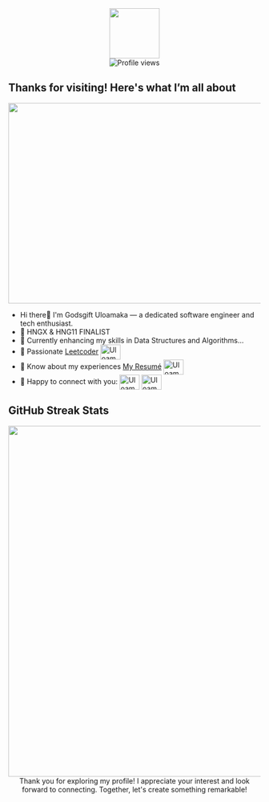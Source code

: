 <div id="header" align="center">
<img src="https://media.giphy.com/media/LqMn3zJKoi93O/giphy.gif?cid=ecf05e47xys3wai3d5ndee8whz494rk2mq9pgm6o0g7xay02&ep=v1_gifs_search&rid=giphy.gif&ct=g" width="100"/>
</div>
<div align="center">
<img src="https://komarev.com/ghpvc/?username=uloamaka&style=flat-square&color=blue" alt="Profile views"/>
</div>



 ## Thanks for visiting! Here's what I’m all about


<div align="center">
    <img src="https://images.unsplash.com/photo-1498050108023-c5249f4df085?q=80&w=2072&auto=format&fit=crop&ixlib=rb-4.0.3&ixid=M3wxMjA3fDB8MHxwaG90by1wYWdlfHx8fGVufDB8fHx8fA%3D%3D" width="800" height="400" />
</div>


-  Hi there🤘 I'm Godsgift Uloamaka — a dedicated software engineer and tech enthusiast.
- 🌱 HNGX & HNG11 FINALIST
- 🌱 Currently enhancing my skills in Data Structures and Algorithms...
- 🌱 Passionate [Leetcoder](https://leetcode.com/u/uloamaka/) <a href="https://leetcode.com/u/uloamaka/" target="blank"><img align="center" src="https://raw.githubusercontent.com/rahuldkjain/github-profile-readme-generator/master/src/images/icons/Social/leet-code.svg" alt="Uloamaka" height="30" width="40" /></a>
- 📄 Know about my experiences [My Resumé](https://docs.google.com/document/d/1ZRmCuh2h2Q2OBHJapX9ef_QKb5fDoZyc4p9-IMSA2GU/edit?usp=sharing) <a href="https://docs.google.com/document/d/1ZRmCuh2h2Q2OBHJapX9ef_QKb5fDoZyc4p9-IMSA2GU/edit?usp=sharing" target="blank"><img align="center" src="https://raw.githubusercontent.com/rahuldkjain/github-profile-readme-generator/master/src/images/icons/Social/google.svg" alt="Uloamaka" height="30" width="40" /></a>
- 🤝 Happy to connect with you:
<a href="https://x.com/ebitegift235" target="blank"><img align="center" src="https://raw.githubusercontent.com/rahuldkjain/github-profile-readme-generator/master/src/images/icons/Social/twitter.svg" alt="Uloamaka" height="30" width="40" /></a>
<a href="https://www.linkedin.com/in/godsgift235" target="blank"><img align="center" src="https://raw.githubusercontent.com/rahuldkjain/github-profile-readme-generator/master/src/images/icons/Social/linked-in-alt.svg" alt="Uloamaka" height="30" width="40" /></a>


## GitHub Streak Stats
<div align="center">
<img src="https://github-readme-streak-stats.herokuapp.com/?user=uloamaka&theme=black-ice&hide_border=true&stroke=0000&background=060A0CD0" width="700"/>
</div>
<div align="center">
Thank you for exploring my profile! I appreciate your interest and look forward to connecting. Together, let's create something remarkable!
</div>
<!---
uloamaka/uloamaka is a ✨ special ✨ repository because its `README.md` (this file) appears on your GitHub profile.
You can click the Preview link to take a look at your changes.
--->
